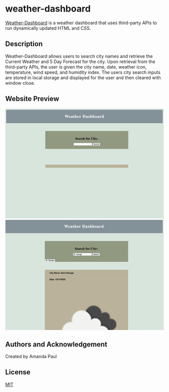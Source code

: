 # weather-dashboard

[Weather-Dashboard](https://amandapaul1223.github.io/weather-dashboard/) is a weather dashboard that uses third-party APIs to run dynamically updated HTML and CSS. 

## Description

Weather-Dashboard allows users to search city names and retrieve the Current Weather and 5 Day Forecast for the city. Upon retrieval from the third-party APIs, the user is given the city name, date, weather icon, temperature, wind speed, and humidity index. The users city search inputs are stored in local storage and displayed for the user and then cleared with window close. 

## Website Preview

![Image of the page on load](./assets/page-load.png)
![Image of current weather after user input](./assets/current-weather.png)

## Authors and Acknowledgement

Created by Amanda Paul 

## License

[MIT](https://choosealicense.com/licenses/mit/)
